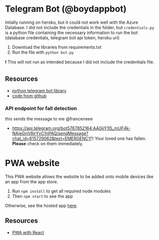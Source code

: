 # Telegram Bot (@boydappbot)
Intially running on heroku, but it could not work well with the Azure Database. I did not include the credentials in the folder, but `credentials.py` is a python file containing the necessary information to run the bot (database credentials, telegram bot api token, heroku url) 

1. Download the libraries from requirements.txt
2. Run the file with `python bot.py`

:exclamation: This will not run as intended because I did not include the credentials file.

## Resources
- [python telegram bot library](https://pypi.org/project/python-telegram-bot/)
- [code from github](https://github.com/liuhh02/python-telegram-bot-heroku)

### API endpoint for fall detection
this sends the message to me @franceneee
- https://api.telegram.org/bot5767852164:AAGjjY1I5_mUF4k-NAjeGrjV8irYvC1nPAQ/sendMessage?chat_id=615729062&text=EMERGENCY!! Your loved one has fallen. <b>Please</b> check on them immediately.


# PWA website
This PWA website allows the website to be added onto mobile devices like an app from the app store. 

1. Run `npm install` to get all required node modules
2. Then `npm start` to see the app

Otherwise, see the hosted app [here](https://boyd-app.vercel.app/).

## Resources 
- [PWA with React](https://create-react-app.dev/docs/making-a-progressive-web-app/)
